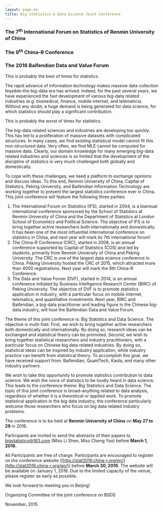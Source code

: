 ```yaml
---
layout: page-en
title: Big Statistics & Data Science Joint Conference
---
```


<h3 class="text-center">The 7<sup>th</sup> International Forum on Statistics of Renmin University of China</h3>
<h3 class="text-center">The 9<sup>th</sup> China-R Conference</h3>
<h3 class="text-center">The 2016 Baifendian Data and Value Forum</h3>

This is probably the best of times for statistics.

The rapid advance of information technology makes massive data collection feasible–the big-data era has arrived. Indeed, for the past several years, we have experienced the fast development of various big-data related industries (e.g. biomedical, finance, mobile internet, and telematics). Without any doubt, a huge demand is being generated for data science, for which statistics should play a significant contribution.

This is probably the worst of times for statistics.

The big-data related sciences and industries are developing too quickly. This has led to a proliferation of massive datasets with complicated structures. In many cases, we find existing statistical model cannot fit this non-structured data. Very often, we find MLE cannot be computed for massive data. Clearly, our domain knowledge for many emerging big-data related industries and sciences is so limited that the development of the discipline of statistics is very much challenged both globally and domestically.

To cope with these challenges, we need a platform to exchange opinions and discuss ideas. To this end, Renmin University of China, Capital of Statistics, Peking University, and Baifendian Information Technology are working together to present the largest statistics conference ever in China. This joint conference will feature the following three parties:

1. The International Forum on Statistics (IFS), started in 2004, is a biannual international conference sponsored by the School of Statistics at Renmin University of China and the Department of Statistics at London School of Economics and Political Science. The objective of IFS is to bring together active researchers both internationally and domestically. It has been one of the most influential international conference on statistics in China, and next year will mark its 7th international forum!
2. The China-R Conference (CRC), started in 2008, is an annual conference supported by Capital of Statistics (COS) and led by students, primarily from Renmin University of China and Peking University. The CRC is one of the largest data science conference in China. Peking University hosted the CRC of 2015, which attracted more than 4000 registrations. Next year will mark the 9th China-R Conference.
3. The Data and Value Forum (DVF), started in 2014, is an annual conference initiated by Business Intelligence Research Center (BIRC) of Peking University. The objective of DVF is to promote statistics application in industry, with a particular focus on mobile internet, telematics, and quantitative investments. Next year, BIRC and Baifendian, a big-data practitioner and leading figure in the Chinese big-data industry, will host the Baifendian Data and Value Forum.

The theme of this joint conference is: Big Statistics and Data Science. The objective is multi-fold. First, we wish to bring together active researchers both domestically and internationally. By doing so, research ideas can be exchanged and statistical theory can be promoted. Second, we wish to bring together statistical researchers and industry practitioners, with a particular focus on Chinese big data related industries. By doing so, statistical ideas can be inspired by industry application, while industry practice can benefit from statistical theory. To accomplish this goal, we have received support from: Baifendian, QuantTech, Kaola, and many other industry partners.

We wish to take this opportunity to promote statistics contribution to data science. We wish the voice of statistics to be loudly heard in data science. This leads to the conference theme: Big Statistics and Data Science. The topic of this joint conference is broad–anything related to data analysis, regardless of whether it is a theoretical or applied work. To promote statistical application in the big data industry, the conference particularly welcome those researchers who focus on big data related industry problems.

The conference is to be held at **Renmin University of China** on **May 27 to 29** in 2016.

Participants are invited to send the abstracts of their papers to bigstatistics@163.com (Miss Li Shen, Miss Cheng Yao) before **March 1, 2016**.

All Participants are free of charge. Participants are encouraged to register on the conference website
([http://stat2016.china-r.org/en/](http://stat2016.china-r.org/en/))
before **March 30, 2016**. The website will be available on January 1, 2016. Due to the limited capacity of the venue, please register as early as possible.

We look forward to meeting you in Beijing!

<p class="text-right">Organizing Committee of the joint conference on BSDS</p>
<p class="text-right">November, 2015</p>
